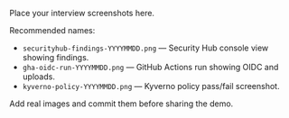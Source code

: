 Place your interview screenshots here.

Recommended names:
- `securityhub-findings-YYYYMMDD.png` — Security Hub console view showing findings.
- `gha-oidc-run-YYYYMMDD.png` — GitHub Actions run showing OIDC and uploads.
- `kyverno-policy-YYYYMMDD.png` — Kyverno policy pass/fail screenshot.

Add real images and commit them before sharing the demo.
